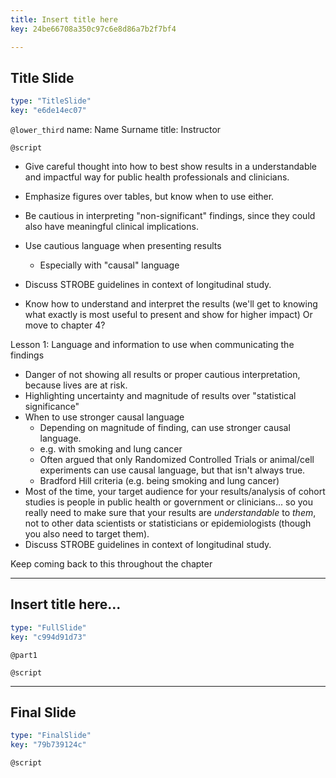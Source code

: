 ```yaml
---
title: Insert title here
key: 24be66708a350c97c6e8d86a7b2f7bf4

---
```

## Title Slide

```yaml
type: "TitleSlide"
key: "e6de14ec07"
```

`@lower_third`
name: Name Surname
title: Instructor


`@script`

- Give careful thought into how to best show results in a understandable and
impactful way for public health professionals and clinicians.
- Emphasize figures over tables, but know when to use either.
- Be cautious in interpreting "non-significant" findings, since they could also
have meaningful clinical implications.
- Use cautious language when presenting results
    - Especially with "causal" language
- Discuss STROBE guidelines in context of longitudinal study.

- Know how to understand and interpret the results (we'll get to knowing what
exactly is most useful to present and show for higher impact) Or move to chapter 4?

Lesson 1: Language and information to use when communicating the findings

- Danger of not showing all results or proper cautious interpretation, because
lives are at risk.
- Highlighting uncertainty and magnitude of results over "statistical significance"
- When to use stronger causal language
    - Depending on magnitude of finding, can use stronger causal language.
    - e.g. with smoking and lung cancer
    - Often argued that only Randomized Controlled Trials or animal/cell experiments 
    can use causal language, but that isn't always true.
    - Bradford Hill criteria (e.g. being smoking and lung cancer)
- Most of the time, your target audience for your results/analysis of cohort
studies is people in public health or government or clinicians... so you really
need to make sure that your results are *understandable* to *them*, not to other
data scientists or statisticians or epidemiologists (though you also need to 
target them).
- Discuss STROBE guidelines in context of longitudinal study.

Keep coming back to this throughout the chapter



---
## Insert title here...

```yaml
type: "FullSlide"
key: "c994d91d73"
```

`@part1`



`@script`



---
## Final Slide

```yaml
type: "FinalSlide"
key: "79b739124c"
```

`@script`


